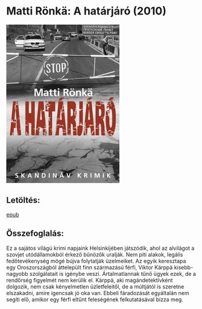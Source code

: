# <a name="id_671">Matti Rönkä: A határjáró (2010)</a>
<img src="https://github.com/BercziSandor/calibre_lib/raw/main/Matti%20Ronka/A%20hatarjaro%20%28671%29/cover.jpg" alt="cover" width="300"/>

## Letöltés:
[epub](https://github.com/BercziSandor/calibre_lib/raw/main/Matti%20Ronka/A%20hatarjaro%20%28671%29/A%20hatarjaro%20-%20Matti%20Ronka.epub)

## Összefoglalás:
<div>
<p>Ez a sajátos világú krimi napjaink Helsinkijében játszódik, ahol az alvilágot a szovjet utódállamokból érkező bűnözők uralják. Nem piti alakok, legális fedőtevékenység mögé bújva folytatják üzelmeiket. Az egyik keresztapa egy Oroszországból áttelepült finn származású férfi, Viktor Kärppä kisebb-nagyobb szolgálatait is igénybe veszi. Ártalmatlannak tűnő ügyek ezek, de a rendőrség figyelmét nem kerülik el. Kärppä, aki magándetektívként dolgozik, nem csak kényelmetlen üzletfeleitől, de a múltjától is szeretne elszakadni, amire igencsak jó oka van. Ebbeli fáradozását egyáltalán nem segíti elő, amikor egy férfi eltűnt feleségének felkutatásával bízza meg.</p></div>

